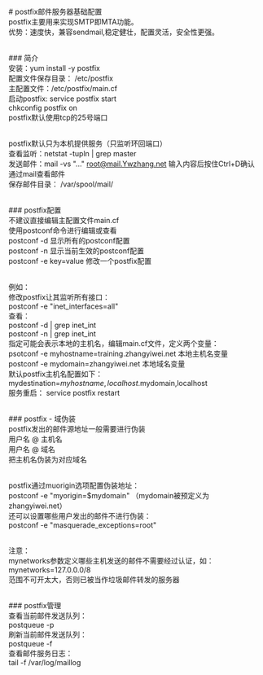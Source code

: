 <br># postfix邮件服务器基础配置
<br>postfix主要用来实现SMTP即MTA功能。
<br>优势：速度快，兼容sendmail,稳定健壮，配置灵活，安全性更强。<br>

<br>### 简介
<br>安装：yum install -y postfix
<br>配置文件保存目录： /etc/postfix
<br>主配置文件：/etc/postfix/main.cf
<br>启动postfix: service postfix start
<br>    chkconfig postfix on
<br>postfix默认使用tcp的25号端口<br>

<br>postfix默认只为本机提供服务（只监听环回端口）
<br>查看监听：netstat -tupln | grep master
<br>发送邮件：mail -vs "..."  root@mail.Ywzhang.net   输入内容后按住Ctrl+D确认
<br>通过mail查看邮件
<br>保存邮件目录： /var/spool/mail/<br>

<br>### postfix配置
<br>不建议直接编辑主配置文件main.cf
<br>使用postconf命令进行编辑或查看
<br>postconf -d  显示所有的postconf配置
<br>postconf -n  显示当前生效的postconf配置
<br>postconf -e key=value  修改一个postfix配置<br>

<br>例如：
<br>修改postfix让其监听所有接口：
<br>postconf -e "inet_interfaces=all"
<br>查看：
<br>postconf -d | grep inet_int
<br>postconf -n | grep inet_int
<br>指定可能会表示本地的主机名，编辑main.cf文件，定义两个变量：
<br>psotconf -e myhostname=training.zhangyiwei.net  本地主机名变量
<br>postconf -e mydomain=zhangyiwei.net   本地域名变量
<br>默认postfix主机名配置如下：
<br>mydestination=$myhostname,localhost.$mydomain,localhost
<br>服务重启： service postfix restart<br>

<br>### postfix - 域伪装
<br>postfix发出的邮件源地址一般需要进行伪装
<br>用户名 @ 主机名
<br>用户名 @ 域名
<br>把主机名伪装为对应域名<br>

<br>postfix通过muorigin选项配置伪装地址：
<br>postconf -e "myorigin=$mydomain"  （mydomain被预定义为zhangyiwei.net）
<br>还可以设置哪些用户发出的邮件不进行伪装：
<br>postconf -e "masquerade_exceptions=root"<br>

<br>注意：
<br>mynetworks参数定义哪些主机发送的邮件不需要经过认证，如：
<br>mynetworks=127.0.0.0/8
<br>范围不可开太大，否则已被当作垃圾邮件转发的服务器<br>

<br>### postfix管理
<br>查看当前邮件发送队列：
<br>postqueue -p
<br>刷新当前邮件发送队列：
<br>postqueue -f
<br>查看邮件服务日志：
<br>tail -f /var/log/maillog
